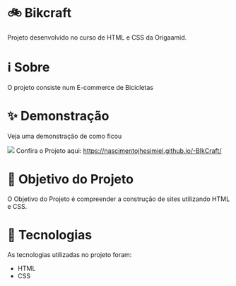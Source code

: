 # 🚲 Bikcraft
Projeto desenvolvido no curso de HTML e CSS da Origaamid.

# ℹ️ Sobre
O projeto consiste num E-commerce de Bicicletas 

# ✨ Demonstração
Veja uma demonstração de como ficou

<img src="https://user-images.githubusercontent.com/86687541/157501993-89b2afc5-c0ae-42ad-bf0a-21304aa4edf7.png">
Confira o Projeto aqui: <a href="https://nascimentojhesimiel.github.io/-BIkCraft/" target="_blank">https://nascimentojhesimiel.github.io/-BIkCraft/</a>

# 🎯 Objetivo do Projeto
O Objetivo do Projeto é compreender a construção de sites utilizando HTML e CSS.

# 📜 Tecnologias
As tecnologias utilizadas no projeto foram:

- HTML
- CSS

